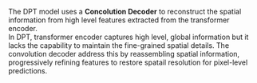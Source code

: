 The DPT model uses a **Concolution Decoder** to reconstruct the spatial information from high level features extracted from the transformer encoder.  
In DPT, transformer encoder captures high level, global information but it lacks the capability to maintain the fine-grained spatial details. The convolution decoder address this by reassembling spatial information, progressively refining features to restore spatail resolution for pixel-level predictions. 


